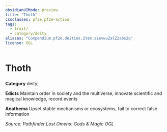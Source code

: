 ```yaml
---
obsidianUIMode: preview
title: "Thoth"
cssclasses: pf2e,pf2e-action
tags:
  - trait/
  - category/deity
aliases: "Compendium.pf2e.deities.Item.aievwuZalZ2abs2q"
license: OGL
---
```

# Thoth

### 

**Category** deity; 




**Edicts** Maintain order in society and the multiverse, innovate scientific and magical knowledge, record events

**Anathema** Upset stable mechanisms or ecosystems, fail to correct false information

*Source: Pathfinder Lost Omens: Gods & Magic*
*OGL*